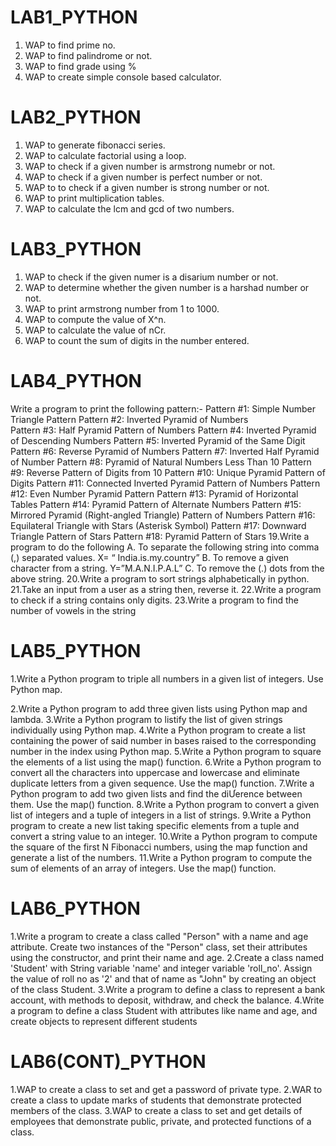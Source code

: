 # LAB1_PYTHON
1. WAP to find prime no.
2. WAP to find palindrome or not.
3. WAP to find grade using %
4. WAP to create simple console based calculator.

# LAB2_PYTHON
1. WAP to generate fibonacci series.
2. WAP to calculate factorial using a loop.
3. WAP to check if a given number is armstrong numebr or not.
4. WAP to check if a given number is perfect number or not.
5. WAP to to check if a given number is strong number or not.
6. WAP to print multiplication tables.
7. WAP to calculate the lcm and gcd of two numbers.

# LAB3_PYTHON
1. WAP to check if the given numer is a disarium number or not.
2. WAP to determine whether the given number is a harshad number or not.
3. WAP to print armstrong number from 1 to 1000.
4. WAP to compute the value of X^n.
5. WAP to calculate the value of nCr.
6. WAP to count the sum of digits in the number entered.

# LAB4_PYTHON
Write a program to print the following pattern:- 
Pattern #1: Simple Number Triangle Pattern 
Pattern #2: Inverted Pyramid of Numbers  
Pattern #3: Half Pyramid Pattern of Numbers 
Pattern #4: Inverted Pyramid of Descending Numbers 
Pattern #5: Inverted Pyramid of the Same Digit 
Pattern #6: Reverse Pyramid of Numbers 
Pattern #7: Inverted Half Pyramid of Number 
Pattern #8: Pyramid of Natural Numbers Less Than 10 
Pattern #9: Reverse Pattern of Digits from 10 
Pattern #10: Unique Pyramid Pattern of Digits 
Pattern #11: Connected Inverted Pyramid Pattern of Numbers
Pattern #12: Even Number Pyramid Pattern 
Pattern #13: Pyramid of Horizontal Tables 
Pattern #14: Pyramid Pattern of Alternate Numbers 
Pattern #15: Mirrored Pyramid (Right-angled Triangle) Pattern of Numbers 
Pattern #16: Equilateral Triangle with Stars (Asterisk Symbol) 
Pattern #17: Downward Triangle Pattern of Stars 
Pattern #18: Pyramid Pattern of Stars 
19.Write a program to do the following A. To separate the following string into comma (,) separated values. X= “ India.is.my.country” B. To remove a given character from a string. Y=”M.A.N.I.P.A.L” C. To remove the (.) dots from the above string.
20.Write a program to sort strings alphabetically in python.
21.Take an input from a user as a string then, reverse it.
22.Write a program to check if a string contains only digits.
23.Write a program to find the number of vowels in the string

# LAB5_PYTHON
1.Write a Python program to triple all numbers in a given list of integers. Use Python map.

2.Write a Python program to add three given lists using Python map and lambda.
3.Write a Python program to listify the list of given strings individually using Python map.
4.Write a Python program to create a list containing the power of said number in bases raised to the corresponding number in the index using Python map.
5.Write a Python program to square the elements of a list using the map() function.
6.Write a Python program to convert all the characters into uppercase and lowercase and eliminate duplicate letters from a given sequence. Use the map() function.
7.Write a Python program to add two given lists and find the diƯerence between them. Use the map() function.
8.Write a Python program to convert a given list of integers and a tuple of integers in a list of strings.
9.Write a Python program to create a new list taking specific elements from a tuple and convert a string value to an integer.
10.Write a Python program to compute the square of the first N Fibonacci numbers, using the map function and generate a list of the numbers.
11.Write a Python program to compute the sum of elements of an array of integers. Use the map() function.

# LAB6_PYTHON
1.Write a program to create a class called "Person" with a name and age attribute. Create two instances of the "Person" class, set their attributes using the constructor, and print their name and age.
2.Create a class named 'Student' with String variable 'name' and integer variable 'roll_no'. Assign the value of roll no as '2' and that of name as "John" by creating an object of the class Student.
3.Write a program to define a class to represent a bank account, with methods to deposit, withdraw, and check the balance.
4.Write a program to define a class Student with attributes like name and age, and create objects to represent different students

# LAB6(CONT)_PYTHON
1.WAP to create a class to set and get a password of private type.
2.WAR to create a class to update marks of students that demonstrate protected members of the class.
3.WAP to create a class to set and get details of employees that demonstrate public, private, and protected functions of a class.
